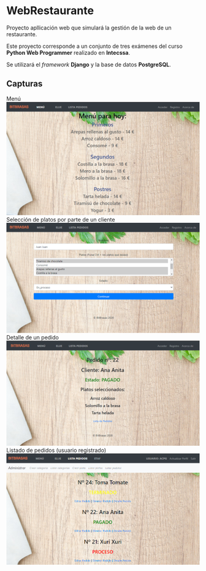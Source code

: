 # WebRestaurante

Proyecto apllicación web que simulará la gestión de la web de un restaurante.

Este proyecto corresponde a un conjunto de tres exámenes del curso **Python Web Programmer** realizado en **Intecssa**.

Se utilizará el *framework* **Django** y la base de datos **PostgreSQL**.

## Capturas
Menú
![](webrestaurante/core/static/externo/capturas/Detalle_01.png)
Selección de platos por parte de un cliente
![](webrestaurante/core/static/externo/capturas//Detalle_02.png)
Detalle de  un pedido
![](webrestaurante/core/static/externo/capturas/Detalle_03.png)
Listado de pedidos (usuario registrado)
![](webrestaurante/core/static/externo/capturas/Detalle_04.png)